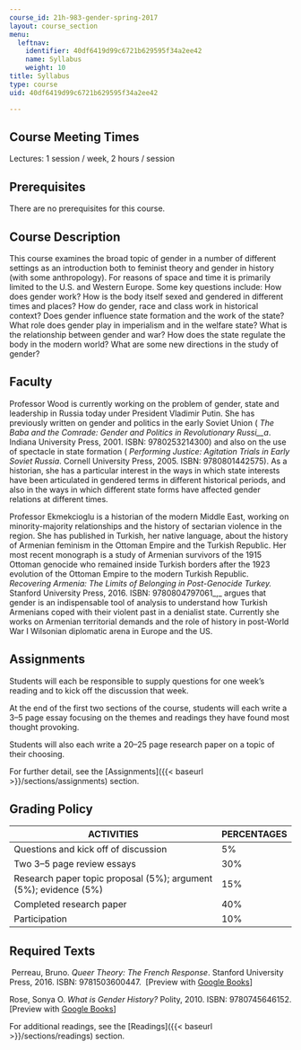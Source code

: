 ```yaml
---
course_id: 21h-983-gender-spring-2017
layout: course_section
menu:
  leftnav:
    identifier: 40df6419d99c6721b629595f34a2ee42
    name: Syllabus
    weight: 10
title: Syllabus
type: course
uid: 40df6419d99c6721b629595f34a2ee42

---
```


Course Meeting Times
--------------------

Lectures: 1 session / week, 2 hours / session

Prerequisites
-------------

There are no prerequisites for this course.

Course Description
------------------

This course examines the broad topic of gender in a number of different settings as an introduction both to feminist theory and gender in history (with some anthropology). For reasons of space and time it is primarily limited to the U.S. and Western Europe. Some key questions include: How does gender work? How is the body itself sexed and gendered in different times and places? How do gender, race and class work in historical context? Does gender influence state formation and the work of the state? What role does gender play in imperialism and in the welfare state? What is the relationship between gender and war? How does the state regulate the body in the modern world? What are some new directions in the study of gender?

Faculty
-------

Professor Wood is currently working on the problem of gender, state and leadership in Russia today under President Vladimir Putin. She has previously written on gender and politics in the early Soviet Union ( _The Baba and the Comrade: Gender and Politics in Revolutionary Russi__a_. Indiana University Press, 2001. ISBN: 9780253214300) and also on the use of spectacle in state formation ( _Performing Justice: Agitation Trials in Early Soviet Russia_. Cornell University Press, 2005. ISBN: 9780801442575). As a historian, she has a particular interest in the ways in which state interests have been articulated in gendered terms in different historical periods, and also in the ways in which different state forms have affected gender relations at different times.

Professor Ekmekcioglu is a historian of the modern Middle East, working on minority-majority relationships and the history of sectarian violence in the region. She has published in Turkish, her native language, about the history of Armenian feminism in the Ottoman Empire and the Turkish Republic. Her most recent monograph is a study of Armenian survivors of the 1915 Ottoman genocide who remained inside Turkish borders after the 1923 evolution of the Ottoman Empire to the modern Turkish Republic. _Recovering Armenia: The Limits of Belonging in Post-Genocide Turkey._ Stanford University Press, 2016. ISBN: 9780804797061_,_ argues that gender is an indispensable tool of analysis to understand how Turkish Armenians coped with their violent past in a denialist state. Currently she works on Armenian territorial demands and the role of history in post-World War I Wilsonian diplomatic arena in Europe and the US.

Assignments
-----------

Students will each be responsible to supply questions for one week’s reading and to kick off the discussion that week.

At the end of the first two sections of the course, students will each write a 3–5 page essay focusing on the themes and readings they have found most thought provoking.

Students will also each write a 20–25 page research paper on a topic of their choosing.

For further detail, see the [Assignments]({{< baseurl >}}/sections/assignments) section.

Grading Policy
--------------

| ACTIVITIES | PERCENTAGES |
| --- | --- |
| Questions and kick off of discussion | 5% |
| Two 3–5 page review essays | 30% |
| Research paper topic proposal (5%); argument (5%); evidence (5%) | 15% |
| Completed research paper | 40%  |
| Participation | 10% 

Required Texts
--------------

 Perreau, Bruno. _Queer Theory: The French Response_. Stanford University Press, 2016. ISBN: 9781503600447.  \[Preview with [Google Books](https://books.google.com/books?id=p9K1DQAAQBAJ&pg=PAfrontcover#v=onepage&q&f=false)\]

Rose, Sonya O. _What is Gender History?_ Polity, 2010. ISBN: 9780745646152. \[Preview with [Google Books](https://books.google.com/books?id=En-SCyPoaFkC&pg=PAfrontcover#v=onepage&q&f=false)\]

For additional readings, see the [Readings]({{< baseurl >}}/sections/readings) section.